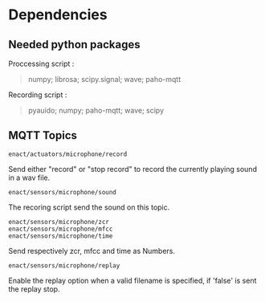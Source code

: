 # Dependencies

## Needed python packages

Proccessing script :

> numpy; librosa; scipy.signal; wave; paho-mqtt

Recording script :

> pyauido; numpy; paho-mqtt; wave; scipy


## MQTT Topics

    enact/actuators/microphone/record
Send either "record" or "stop record"	to record the currently playing sound in a wav file.
	
    enact/sensors/microphone/sound
The recoring script send the sound on this topic.

    enact/sensors/microphone/zcr
    enact/sensors/microphone/mfcc
    enact/sensors/microphone/time
 

   Send respectively zcr, mfcc and time as Numbers.
    
    enact/sensors/microphone/replay

 Enable the replay option when a valid filename is specified, if 'false' is sent the replay stop.








